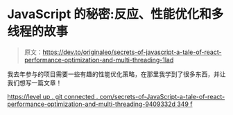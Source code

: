 # JavaScript 的秘密:反应、性能优化和多线程的故事

> 原文：<https://dev.to/originaleo/secrets-of-javascript-a-tale-of-react-performance-optimization-and-multi-threading-1lad>

我去年参与的项目需要一些有趣的性能优化策略，在那里我学到了很多东西，并让我们想写一篇文章！

[https://level up . git connected . com/secrets-of-JavaScript-a-tale-of-react-performance-optimization-and-multi-threading-9409332d 349 f](https://levelup.gitconnected.com/secrets-of-javascript-a-tale-of-react-performance-optimization-and-multi-threading-9409332d349f)